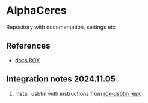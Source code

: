 # AlphaCeres
Repository with documentation, settings etc

## References 


* [docs ROX](https://roxautomation.gitlab.io/machines/almighty/almighty-gps)


## Integration notes 2024.11.05

1. Install usbtin with instructions from [rox-usbtin repo](https://gitlab.com/roxautomation/tools/usbtin)
